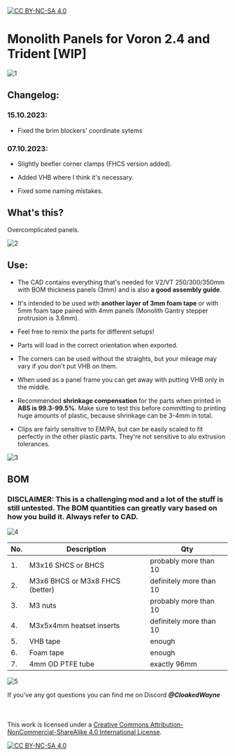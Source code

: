 [![CC BY-NC-SA 4.0][cc-by-nc-sa-shield]][cc-by-nc-sa]

# Monolith Panels for Voron 2.4 and Trident [WIP]

![1](Images/distant_view.png)

## Changelog:

### 15.10.2023:
- Fixed the brim blockers' coordinate sytems

### 07.10.2023:
- Slightly beefier corner clamps (FHCS version added).

- Added VHB where I think it's necessary.

- Fixed some naming mistakes.
 
## What's this?
Overcomplicated panels.

![2](Images/upside_down.png)

## Use: 
- The CAD contains everything that's needed for V2/VT 250/300/350mm with BOM thickness panels (3mm) and is also **a good assembly guide**.

- It's intended to be used with **another layer of 3mm foam tape** or with 5mm foam tape paired with 4mm panels (Monolith Gantry stepper protrusion is 3.6mm).

- Feel free to remix the parts for different setups!

- Parts will load in the correct orientation when exported.

- The corners can be used without the straights, but your mileage may vary if you don't put VHB on them.

- When used as a panel frame you can get away with putting VHB only in the middle.

- Recommended **shrinkage compensation** for the parts when printed in **ABS is 99.3-99.5%**. Make sure to test this before committing to printing huge amounts of plastic, because shrinkage can be 3-4mm in total.

- Clips are fairly sensitive to EM/PA, but can be easily scaled to fit perfectly in the other plastic parts. They're not sensitive to alu extrusion tolerances.

![3](Images/inside.png)

## BOM
### DISCLAIMER: This is a challenging mod and a lot of the stuff is still untested. The BOM quantities can greatly vary based on how you build it. Always refer to CAD.

![4](Images/spread_out.png)

|No.|Description|Qty|
|---|---|---|
|1.|M3x16 SHCS or BHCS|probably more than 10|
|2.|M3x6 BHCS or M3x8 FHCS (better)|definitely more than 10|
|3.|M3 nuts|probably more than 10|
|4.|M3x5x4mm heatset inserts|definitely more than 10|
|5.|VHB tape|enough|
|6.|Foam tape|enough|
|7.|4mm OD PTFE tube|exactly 96mm|

![5](Images/corner_closeup.png)

If you've any got questions you can find me on Discord ***@CloakedWayne***
<br/><br/><br/><br/>
This work is licensed under a
[Creative Commons Attribution-NonCommercial-ShareAlike 4.0 International License][cc-by-nc-sa].

[![CC BY-NC-SA 4.0][cc-by-nc-sa-image]][cc-by-nc-sa]

[cc-by-nc-sa]: http://creativecommons.org/licenses/by-nc-sa/4.0/
[cc-by-nc-sa-image]: https://licensebuttons.net/l/by-nc-sa/4.0/88x31.png
[cc-by-nc-sa-shield]: https://img.shields.io/badge/License-CC%20BY--NC--SA%204.0-lightgrey.svg

